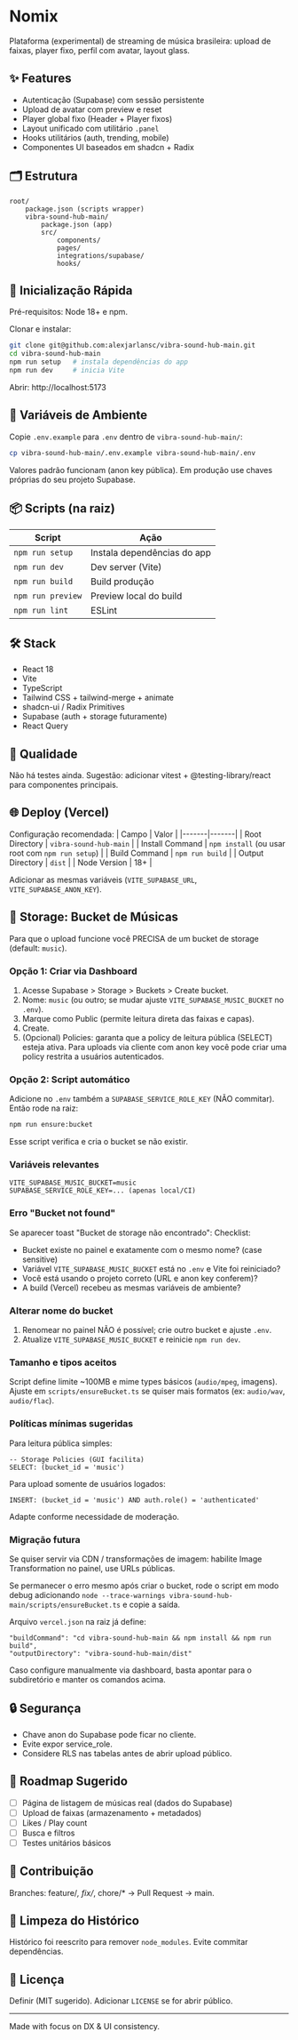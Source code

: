 # Nomix

Plataforma (experimental) de streaming de música brasileira: upload de faixas, player fixo, perfil com avatar, layout glass.

## ✨ Features
- Autenticação (Supabase) com sessão persistente
- Upload de avatar com preview e reset
- Player global fixo (Header + Player fixos)
- Layout unificado com utilitário `.panel`
- Hooks utilitários (auth, trending, mobile)
- Componentes UI baseados em shadcn + Radix

## 🗂 Estrutura
```
root/
	package.json (scripts wrapper)
	vibra-sound-hub-main/
		package.json (app)
		src/
			components/
			pages/
			integrations/supabase/
			hooks/
```

## 🚀 Inicialização Rápida
Pré-requisitos: Node 18+ e npm.

Clonar e instalar:
```sh
git clone git@github.com:alexjarlansc/vibra-sound-hub-main.git
cd vibra-sound-hub-main
npm run setup   # instala dependências do app
npm run dev     # inicia Vite
```
Abrir: http://localhost:5173

## 🔐 Variáveis de Ambiente
Copie `.env.example` para `.env` dentro de `vibra-sound-hub-main/`:
```sh
cp vibra-sound-hub-main/.env.example vibra-sound-hub-main/.env
```
Valores padrão funcionam (anon key pública). Em produção use chaves próprias do seu projeto Supabase.

## 📦 Scripts (na raiz)
| Script | Ação |
|--------|------|
| `npm run setup` | Instala dependências do app |
| `npm run dev` | Dev server (Vite) |
| `npm run build` | Build produção |
| `npm run preview` | Preview local do build |
| `npm run lint` | ESLint |

## 🛠 Stack
- React 18
- Vite
- TypeScript
- Tailwind CSS + tailwind-merge + animate
- shadcn-ui / Radix Primitives
- Supabase (auth + storage futuramente)
- React Query

## 🧪 Qualidade
Não há testes ainda. Sugestão: adicionar vitest + @testing-library/react para componentes principais.

## 🌐 Deploy (Vercel)
Configuração recomendada:
| Campo | Valor |
|-------|-------|
| Root Directory | `vibra-sound-hub-main` |
| Install Command | `npm install` (ou usar root com `npm run setup`) |
| Build Command | `npm run build` |
| Output Directory | `dist` |
| Node Version | 18+ |

Adicionar as mesmas variáveis (`VITE_SUPABASE_URL`, `VITE_SUPABASE_ANON_KEY`).

## 🎵 Storage: Bucket de Músicas

Para que o upload funcione você PRECISA de um bucket de storage (default: `music`).

### Opção 1: Criar via Dashboard
1. Acesse Supabase > Storage > Buckets > Create bucket.
2. Nome: `music` (ou outro; se mudar ajuste `VITE_SUPABASE_MUSIC_BUCKET` no `.env`).
3. Marque como Public (permite leitura direta das faixas e capas).
4. Create.
5. (Opcional) Policies: garanta que a policy de leitura pública (SELECT) esteja ativa. Para uploads via cliente com anon key você pode criar uma policy restrita a usuários autenticados.

### Opção 2: Script automático
Adicione no `.env` também a `SUPABASE_SERVICE_ROLE_KEY` (NÃO commitar). Então rode na raiz:
```sh
npm run ensure:bucket
```
Esse script verifica e cria o bucket se não existir.

### Variáveis relevantes
```
VITE_SUPABASE_MUSIC_BUCKET=music
SUPABASE_SERVICE_ROLE_KEY=... (apenas local/CI)
```

### Erro "Bucket not found"
Se aparecer toast "Bucket de storage não encontrado":
Checklist:
- Bucket existe no painel e exatamente com o mesmo nome? (case sensitive)
- Variável `VITE_SUPABASE_MUSIC_BUCKET` está no `.env` e Vite foi reiniciado?
- Você está usando o projeto correto (URL e anon key conferem)?
- A build (Vercel) recebeu as mesmas variáveis de ambiente?

### Alterar nome do bucket
1. Renomear no painel NÃO é possível; crie outro bucket e ajuste `.env`.
2. Atualize `VITE_SUPABASE_MUSIC_BUCKET` e reinicie `npm run dev`.

### Tamanho e tipos aceitos
Script define limite ~100MB e mime types básicos (`audio/mpeg`, imagens). Ajuste em `scripts/ensureBucket.ts` se quiser mais formatos (ex: `audio/wav`, `audio/flac`).

### Políticas mínimas sugeridas
Para leitura pública simples:
```
-- Storage Policies (GUI facilita)
SELECT: (bucket_id = 'music')
```
Para upload somente de usuários logados:
```
INSERT: (bucket_id = 'music') AND auth.role() = 'authenticated'
```
Adapte conforme necessidade de moderação.

### Migração futura
Se quiser servir via CDN / transformações de imagem: habilite Image Transformation no painel, use URLs públicas.

Se permanecer o erro mesmo após criar o bucket, rode o script em modo debug adicionando `node --trace-warnings vibra-sound-hub-main/scripts/ensureBucket.ts` e copie a saída.

Arquivo `vercel.json` na raiz já define:
```
"buildCommand": "cd vibra-sound-hub-main && npm install && npm run build",
"outputDirectory": "vibra-sound-hub-main/dist"
```
Caso configure manualmente via dashboard, basta apontar para o subdiretório e manter os comandos acima.

## 🔒 Segurança
- Chave anon do Supabase pode ficar no cliente.
- Evite expor service_role.
- Considere RLS nas tabelas antes de abrir upload público.

## 📌 Roadmap Sugerido
- [ ] Página de listagem de músicas real (dados do Supabase)
- [ ] Upload de faixas (armazenamento + metadados)
- [ ] Likes / Play count
- [ ] Busca e filtros
- [ ] Testes unitários básicos

## 🤝 Contribuição
Branches: feature/*, fix/*, chore/* → Pull Request → main.

## 🧽 Limpeza do Histórico
Histórico foi reescrito para remover `node_modules`. Evite commitar dependências.

## 📄 Licença
Definir (MIT sugerido). Adicionar `LICENSE` se for abrir público.

---
Made with focus on DX & UI consistency.
